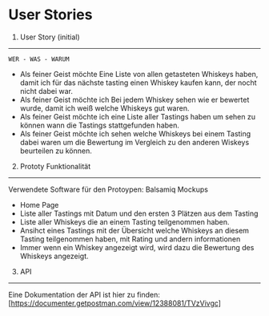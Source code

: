 User Stories 
===

1. User Story (initial)
---

    WER - WAS - WARUM

  * Als feiner Geist möchte Eine Liste von allen getasteten Whiskeys haben, damit ich für das nächste tasting einen Whiskey kaufen kann, der nocht nicht dabei war.
  * Als feiner Geist möchte ich Bei jedem Whiskey sehen wie er bewertet wurde, damit ich weiß welche Whiskeys gut waren.
  * Als feiner Geist möchte ich eine Liste aller Tastings haben um sehen zu können wann die Tastings stattgefunden haben.
  * Als feiner Geist möchte ich sehen welche Whiskeys bei einem Tasting dabei waren um die Bewertung im Vergleich zu den anderen Wiskeys beurteilen zu können.

2. Prototy Funktionalität
---

Verwendete Software für den Protoypen: Balsamiq Mockups 
* Home Page
* Liste aller Tastings mit Datum und den ersten 3 Plätzen aus dem Tasting
* Liste aller Whiskeys die an einem Tasting teilgenommen haben.
* Ansihct eines Tastings mit der Übersicht welche Whiskeys an diesem Tasting teilgenommen haben, mit Rating und andern informationen
* Immer wenn ein Whiskey angezeigt wird, wird dazu die Bewertung des Whiskeys angezeigt.


3. API
---

Eine Dokumentation der API ist hier zu finden: [https://documenter.getpostman.com/view/12388081/TVzVivgc]